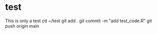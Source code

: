 # test
This is only a test
cd ~/test
git add .
git commit -m "add test_code.R"
git push origin main
